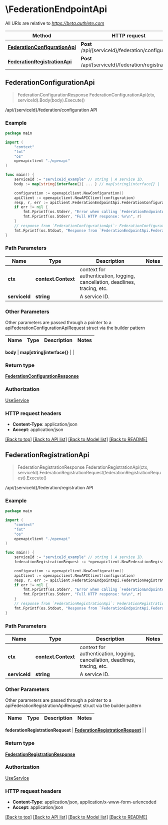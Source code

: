 # \FederationEndpointApi

All URIs are relative to *https://beta.authlete.com*

Method | HTTP request | Description
------------- | ------------- | -------------
[**FederationConfigurationApi**](FederationEndpointApi.md#FederationConfigurationApi) | **Post** /api/{serviceId}/federation/configuration | /api/{serviceId}/federation/configuration API
[**FederationRegistrationApi**](FederationEndpointApi.md#FederationRegistrationApi) | **Post** /api/{serviceId}/federation/registration | /api/{serviceId}/federation/registration API



## FederationConfigurationApi

> FederationConfigurationResponse FederationConfigurationApi(ctx, serviceId).Body(body).Execute()

/api/{serviceId}/federation/configuration API



### Example

```go
package main

import (
    "context"
    "fmt"
    "os"
    openapiclient "./openapi"
)

func main() {
    serviceId := "serviceId_example" // string | A service ID.
    body := map[string]interface{}{ ... } // map[string]interface{} |  (optional)

    configuration := openapiclient.NewConfiguration()
    apiClient := openapiclient.NewAPIClient(configuration)
    resp, r, err := apiClient.FederationEndpointApi.FederationConfigurationApi(context.Background(), serviceId).Body(body).Execute()
    if err != nil {
        fmt.Fprintf(os.Stderr, "Error when calling `FederationEndpointApi.FederationConfigurationApi``: %v\n", err)
        fmt.Fprintf(os.Stderr, "Full HTTP response: %v\n", r)
    }
    // response from `FederationConfigurationApi`: FederationConfigurationResponse
    fmt.Fprintf(os.Stdout, "Response from `FederationEndpointApi.FederationConfigurationApi`: %v\n", resp)
}
```

### Path Parameters


Name | Type | Description  | Notes
------------- | ------------- | ------------- | -------------
**ctx** | **context.Context** | context for authentication, logging, cancellation, deadlines, tracing, etc.
**serviceId** | **string** | A service ID. | 

### Other Parameters

Other parameters are passed through a pointer to a apiFederationConfigurationApiRequest struct via the builder pattern


Name | Type | Description  | Notes
------------- | ------------- | ------------- | -------------

 **body** | **map[string]interface{}** |  | 

### Return type

[**FederationConfigurationResponse**](FederationConfigurationResponse.md)

### Authorization

[UseService](../README.md#UseService)

### HTTP request headers

- **Content-Type**: application/json
- **Accept**: application/json

[[Back to top]](#) [[Back to API list]](../README.md#documentation-for-api-endpoints)
[[Back to Model list]](../README.md#documentation-for-models)
[[Back to README]](../README.md)


## FederationRegistrationApi

> FederationRegistrationResponse FederationRegistrationApi(ctx, serviceId).FederationRegistrationRequest(federationRegistrationRequest).Execute()

/api/{serviceId}/federation/registration API



### Example

```go
package main

import (
    "context"
    "fmt"
    "os"
    openapiclient "./openapi"
)

func main() {
    serviceId := "serviceId_example" // string | A service ID.
    federationRegistrationRequest := *openapiclient.NewFederationRegistrationRequest() // FederationRegistrationRequest | 

    configuration := openapiclient.NewConfiguration()
    apiClient := openapiclient.NewAPIClient(configuration)
    resp, r, err := apiClient.FederationEndpointApi.FederationRegistrationApi(context.Background(), serviceId).FederationRegistrationRequest(federationRegistrationRequest).Execute()
    if err != nil {
        fmt.Fprintf(os.Stderr, "Error when calling `FederationEndpointApi.FederationRegistrationApi``: %v\n", err)
        fmt.Fprintf(os.Stderr, "Full HTTP response: %v\n", r)
    }
    // response from `FederationRegistrationApi`: FederationRegistrationResponse
    fmt.Fprintf(os.Stdout, "Response from `FederationEndpointApi.FederationRegistrationApi`: %v\n", resp)
}
```

### Path Parameters


Name | Type | Description  | Notes
------------- | ------------- | ------------- | -------------
**ctx** | **context.Context** | context for authentication, logging, cancellation, deadlines, tracing, etc.
**serviceId** | **string** | A service ID. | 

### Other Parameters

Other parameters are passed through a pointer to a apiFederationRegistrationApiRequest struct via the builder pattern


Name | Type | Description  | Notes
------------- | ------------- | ------------- | -------------

 **federationRegistrationRequest** | [**FederationRegistrationRequest**](FederationRegistrationRequest.md) |  | 

### Return type

[**FederationRegistrationResponse**](FederationRegistrationResponse.md)

### Authorization

[UseService](../README.md#UseService)

### HTTP request headers

- **Content-Type**: application/json, application/x-www-form-urlencoded
- **Accept**: application/json

[[Back to top]](#) [[Back to API list]](../README.md#documentation-for-api-endpoints)
[[Back to Model list]](../README.md#documentation-for-models)
[[Back to README]](../README.md)

